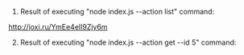1. Result of executing "node index.js --action list" command:

http://joxi.ru/YmEe4elI9Zjy6m

2. Result of executing "node index.js --action get --id 5" command:
